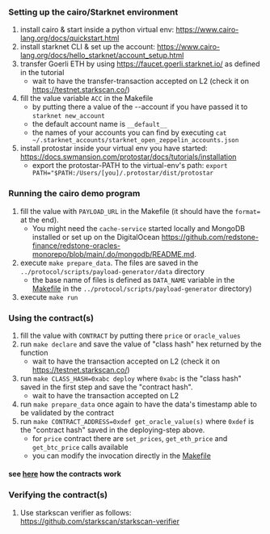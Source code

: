 ### Setting up the cairo/Starknet environment

1. install cairo & start inside a python virtual env: <https://www.cairo-lang.org/docs/quickstart.html>
1. install starknet CLI & set up the account: <https://www.cairo-lang.org/docs/hello_starknet/account_setup.html>
1. transfer Goerli ETH by using <https://faucet.goerli.starknet.io/> as defined in the tutorial
   * wait to have the transfer-transaction accepted on L2 (check it on <https://testnet.starkscan.co/>)
1. fill the value variable `ACC` in the Makefile
   * by putting there a value of the --account if you have passed it to `starknet new_account`
   * the default account name is `__default__`
   * the names of your accounts you can find by executing `cat ~/.starknet_accounts/starknet_open_zeppelin_accounts.json`
1. install protostar inside your virtual env you have started: <https://docs.swmansion.com/protostar/docs/tutorials/installation>
   * export the protostar-PATH to the virtual-env's path: `export PATH="$PATH:/Users/[you]/.protostar/dist/protostar`

### Running the cairo demo program
1. fill the value with `PAYLOAD_URL` in the Makefile (it should have the `format=` at the end). 
   * You might need the `cache-service` started locally and MongoDB installed or set up on the DigitalOcean <https://github.com/redstone-finance/redstone-oracles-monorepo/blob/main/.do/mongodb/README.md>.
1. execute `make prepare_data`. The files are saved in the `../protocol/scripts/payload-generator/data` directory
   * the base name of files is defined as `DATA_NAME` variable in the [Makefile](packages/protocol/scripts/payload-generator/Makefile) in the `../protocol/scripts/payload-generator` directory)
1. execute `make run`

### Using the contract(s)
1. fill the value with `CONTRACT` by putting there `price` or `oracle_values`
1. run `make declare` and save the value of "class hash" hex returned by the function
   * wait to have the transaction accepted on L2 (check it on <https://testnet.starkscan.co/>)
1. run `make CLASS_HASH=0xabc deploy` where `0xabc` is the "class hash" saved in the first step and save the "contract hash".
   * wait to have the transaction accepted on L2
1. run `make prepare_data` once again to have the data's timestamp able to be validated by the contract
1. run `make CONTRACT_ADDRESS=0xdef get_oracle_value(s)` where `0xdef` is the "contract hash" saved in the deploying-step above.
   * for `price` contract there are `set_prices`, `get_eth_price` and `get_btc_price` calls available
   * you can modify the invocation directly in the [Makefile](Makefile)

#### see [here](src/contracts/README.md) how the contracts work

### Verifying the contract(s)
1. Use starkscan verifier as follows: <https://github.com/starkscan/starkscan-verifier>